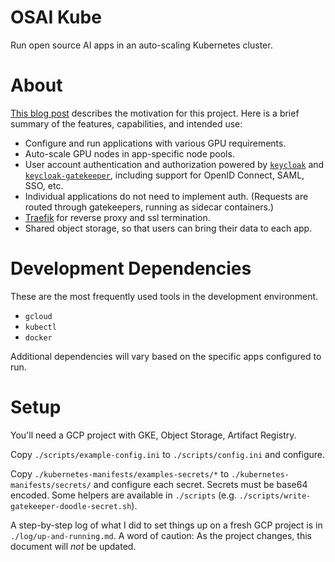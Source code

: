 # OSAI Kube

Run open source AI apps in an auto-scaling Kubernetes cluster.

# About

[This blog post](https://www.johnshaughnessy.com/blog/posts/osai-kube) describes the motivation for this project. Here is a brief summary of the features, capabilities, and intended use:

- Configure and run applications with various GPU requirements.
- Auto-scale GPU nodes in app-specific node pools.
- User account authentication and authorization powered by [`keycloak`](https://github.com/keycloak/keycloak) and [`keycloak-gatekeeper`](https://github.com/oneconcern/keycloak-gatekeeper), including support for OpenID Connect, SAML, SSO, etc.
- Individual applications do not need to implement auth. (Requests are routed through gatekeepers, running as sidecar containers.)
- [Traefik](https://doc.traefik.io/traefik/) for reverse proxy and ssl termination.
- Shared object storage, so that users can bring their data to each app.

# Development Dependencies

These are the most frequently used tools in the development environment.

- `gcloud`
- `kubectl`
- `docker`

Additional dependencies will vary based on the specific apps configured to run.

# Setup

You'll need a GCP project with GKE, Object Storage, Artifact Registry.

Copy `./scripts/example-config.ini` to `./scripts/config.ini` and configure.

Copy `./kubernetes-manifests/examples-secrets/*` to `./kubernetes-manifests/secrets/` and configure each secret. Secrets must be base64 encoded. Some helpers are available in `./scripts` (e.g. `./scripts/write-gatekeeper-doodle-secret.sh`).

A step-by-step log of what I did to set things up on a fresh GCP project is in `./log/up-and-running.md`. A word of caution: As the project changes, this document will _not_ be updated.
